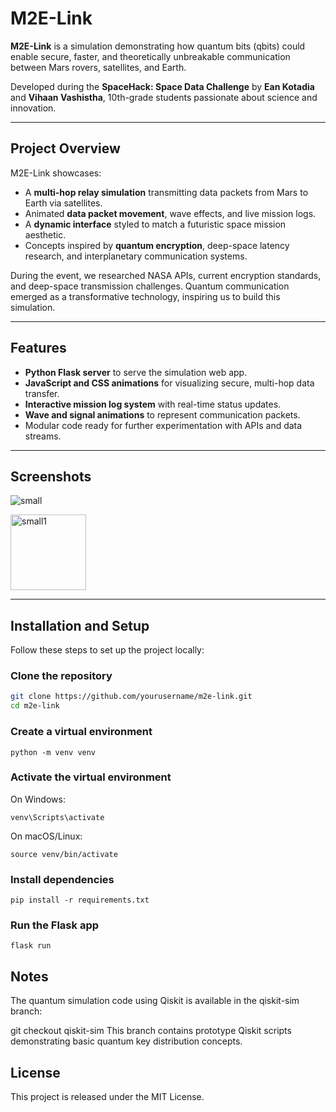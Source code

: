 # M2E-Link

**M2E-Link** is a simulation demonstrating how quantum bits (qbits) could enable secure, faster, and theoretically unbreakable communication between Mars rovers, satellites, and Earth.

Developed during the **SpaceHack: Space Data Challenge** by **Ean Kotadia** and **Vihaan Vashistha**, 10th-grade students passionate about science and innovation.

---

## Project Overview

M2E-Link showcases:

- A **multi-hop relay simulation** transmitting data packets from Mars to Earth via satellites.
- Animated **data packet movement**, wave effects, and live mission logs.
- A **dynamic interface** styled to match a futuristic space mission aesthetic.
- Concepts inspired by **quantum encryption**, deep-space latency research, and interplanetary communication systems.

During the event, we researched NASA APIs, current encryption standards, and deep-space transmission challenges. Quantum communication emerged as a transformative technology, inspiring us to build this simulation.

---

## Features

- **Python Flask server** to serve the simulation web app.
- **JavaScript and CSS animations** for visualizing secure, multi-hop data transfer.
- **Interactive mission log system** with real-time status updates.
- **Wave and signal animations** to represent communication packets.
- Modular code ready for further experimentation with APIs and data streams.

---

## Screenshots

![small](https://github.com/user-attachments/assets/32351791-3305-43b0-9cd9-4e633c7fe0b1)

<img width="121" alt="small1" src="https://github.com/user-attachments/assets/919b4b2b-06d3-4f53-8dec-e8508bf80c23" />


---

## Installation and Setup

Follow these steps to set up the project locally:

### Clone the repository

```bash
git clone https://github.com/yourusername/m2e-link.git
cd m2e-link
```

### Create a virtual environment

```python -m venv venv```

### Activate the virtual environment

On Windows:
```
venv\Scripts\activate
```
On macOS/Linux:
```
source venv/bin/activate
```

### Install dependencies
```
pip install -r requirements.txt
```

### Run the Flask app
```
flask run
```

## Notes

The quantum simulation code using Qiskit is available in the qiskit-sim branch:

git checkout qiskit-sim
This branch contains prototype Qiskit scripts demonstrating basic quantum key distribution concepts.

## License

This project is released under the MIT License.
